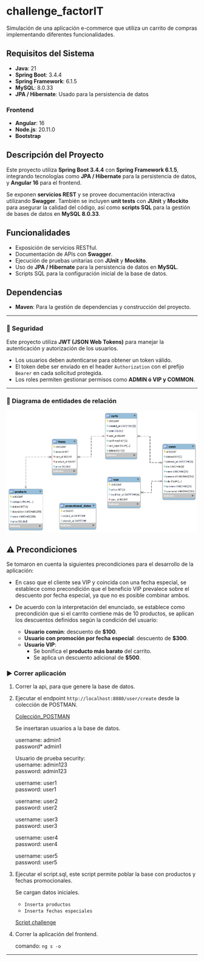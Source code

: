 
# challenge_factorIT
Simulación de una aplicación e-commerce que utiliza un carrito de compras implementando diferentes funcionalidades.

## Requisitos del Sistema

- **Java**: 21
- **Spring Boot**: 3.4.4
- **Spring Framework**: 6.1.5
- **MySQL**: 8.0.33
- **JPA / Hibernate**: Usado para la persistencia de datos

### Frontend
- **Angular**: 16
- **Node.js**: 20.11.0
- **Bootstrap**

## Descripción del Proyecto

Este proyecto utiliza **Spring Boot 3.4.4** con **Spring Framework 6.1.5**, integrando tecnologías como **JPA / Hibernate** 
para la persistencia de datos, y **Angular 16** para el frontend. 

Se exponen **servicios REST** y se provee documentación interactiva utilizando **Swagger**. 
También se incluyen **unit tests** con **JUnit** y **Mockito** para asegurar la calidad del código, así como **scripts SQL** 
para la gestión de bases de datos en **MySQL 8.0.33**.

## Funcionalidades

- Exposición de servicios RESTful.
- Documentación de APIs con **Swagger**.
- Ejecución de pruebas unitarias con **JUnit** y **Mockito**.
- Uso de **JPA / Hibernate** para la persistencia de datos en **MySQL**.
- Scripts SQL para la configuración inicial de la base de datos.

## Dependencias

- **Maven**: Para la gestión de dependencias y construcción del proyecto.

---

### 🔐 Seguridad

Este proyecto utiliza **JWT (JSON Web Tokens)** para manejar la autenticación y autorización de los usuarios.

- Los usuarios deben autenticarse para obtener un token válido.
- El token debe ser enviado en el header `Authorization` con el prefijo `Bearer` en cada solicitud protegida.
- Los roles permiten gestionar permisos como **ADMIN ó VIP y COMMON**.

---

### 📌 Diagrama de entidades de relación

![DEER proyecto](Diagrama_EER_ecommerce.png)

## ⚠️ Precondiciones

 Se tomaron en cuenta la siguientes precondiciones para el desarrollo de la aplicación:
    
   - En caso que el cliente sea VIP y coincida con una fecha especial, se establece como precondición que el beneficio VIP prevalece sobre          el descuento por fecha especial, ya que no es posible combinar ambos.
       
   - De acuerdo con la interpretación del enunciado, se establece como precondición que si el carrito contiene más de 10 productos, se              aplican los descuentos definidos según la condición del usuario: 
   
      - **Usuario común**: descuento de **$100**.
      - **Usuario con promoción por fecha especial**: descuento de **$300**.
      - **Usuario VIP**:
        - Se bonifica el **producto más barato** del carrito.
        - Se aplica un descuento adicional de **$500**.


### ▶️ Correr aplicación

1. Correr la api, para que genere la base de datos.

2. Ejecutar el endpoint `http://localhost:8080/user/create` desde la colección de POSTMAN.
   
   [Colección_POSTMAN](Challenge_factorIT_Ecommerce.postman_collection.json)
   
    Se insertaran usuarios a la base de datos.
 
     username: admin1  
     password* admin1  
   
     Usuario de prueba security:  
     username: admin123  
     password: admin123  
 
     username: user1  
     password: user1  
   
     username: user2  
     password: user2 
    
     username: user3  
     password: user3  
   
     username: user4  
     password: user4  
   
     username: user5  
     password: user5  

4. Ejecutar el script.sql, este script permite poblar la base con productos y fechas promocionales.
   
   Se cargan datos iniciales.

   - `Inserta productos`
   - `Inserta fechas especiales`

   [Script challenge](script_challenge.sql)
   
5. Correr la aplicación del frontend.
   
   comando: `ng s -o`


---
